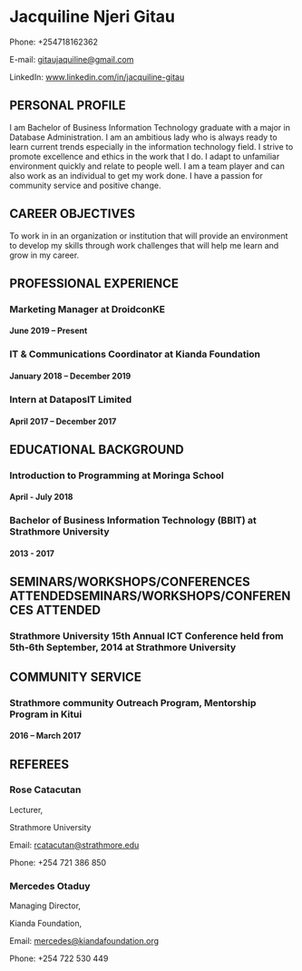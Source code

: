 # Jacquiline Njeri Gitau

Phone: +254718162362

E-mail: gitaujaquiline@gmail.com

LinkedIn: www.linkedin.com/in/jacquiline-gitau

## PERSONAL PROFILE
I am Bachelor of Business Information Technology graduate with a major in Database Administration. I am an ambitious lady who is always ready to learn current trends especially in the information technology field. I strive to promote excellence and ethics in the work that I do. I adapt to unfamiliar environment quickly and relate to people well. I am a team player and can also work as an individual to get my work done. I have a passion for community service and positive change.

## CAREER OBJECTIVES
To work in in an organization or institution that will provide an environment to develop my skills through work challenges that will help me learn and grow in my career.

## PROFESSIONAL EXPERIENCE
### Marketing Manager at DroidconKE 
#### June 2019 – Present

### IT & Communications Coordinator at Kianda Foundation
#### January 2018 – December 2019

### Intern at DataposIT Limited
#### April 2017 – December 2017

## EDUCATIONAL BACKGROUND
### Introduction to Programming at Moringa School
#### April - July 2018

### Bachelor of Business Information Technology (BBIT) at Strathmore University
#### 2013 - 2017

## SEMINARS/WORKSHOPS/CONFERENCES ATTENDEDSEMINARS/WORKSHOPS/CONFERENCES ATTENDED
### Strathmore University 15th Annual ICT Conference held from 5th-6th September, 2014 at Strathmore University

## COMMUNITY SERVICE
### Strathmore community Outreach Program, Mentorship Program in Kitui 
#### 2016 – March 2017

## REFEREES
### Rose Catacutan

Lecturer,

Strathmore University

Email: rcatacutan@strathmore.edu

Phone: +254 721 386 850


### Mercedes Otaduy

Managing Director,

Kianda Foundation,

Email: mercedes@kiandafoundation.org

Phone: +254 722 530 449
